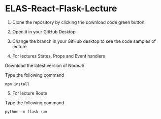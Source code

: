 # ELAS-React-Flask-Lecture

1. Clone the repository by clicking the download code green button.

2. Open it in your GitHub Desktop

3. Change the branch in your GitHub desktop to see the code samples of lecture

4. For lectures States, Props and Event handlers

Download the latest version of NodeJS

Type the following command

```
npm install
```

5. For lecture Route

Type the following command

```
python -m flask run
```
